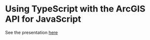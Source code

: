 # Using TypeScript with the ArcGIS API for JavaScript
See the presentation [here](https://jkissling.github.io/presentations/EU-DevSummit/2018/ts-js-api/)
